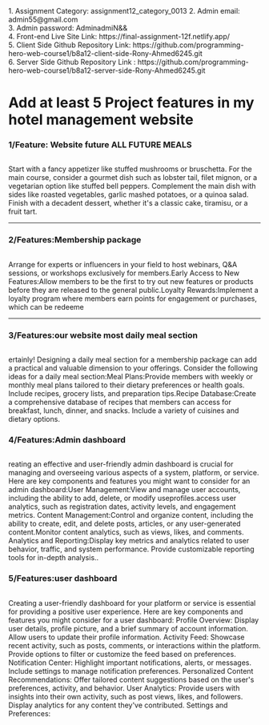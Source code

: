 
<div>
1. Assignment Category: assignment12_category_0013
2. Admin email: admin55@gmail.com <br/>
3. Admin password: AdminadmiN&& <br/>
4. Front-end Live Site Link: https://final-assignment-12f.netlify.app/ <br/>
5. Client Side Github Repository Link: https://github.com/programming-hero-web-course1/b8a12-client-side-Rony-Ahmed6245.git <br/>
6. Server Side Github Repository Link : https://github.com/programming-hero-web-course1/b8a12-server-side-Rony-Ahmed6245.git <br/> 
            <img src="https://i.ibb.co/tHfD5v8/final-assignment-12f-netlify-app.png" alt="" />
            <h1>Add at least 5 Project features in my hotel management website</h1>
            <h3>1/Feature: Website future ALL FUTURE MEALS </h3>
            <img src="https://i.ibb.co/m97BpN2/Screenshot-2023-11-30-163947.png" alt="" />
            <p>Start with a fancy appetizer like stuffed mushrooms or bruschetta.
For the main course, consider a gourmet dish such as lobster tail, filet mignon, or a vegetarian option like stuffed bell peppers.
Complement the main dish with sides like roasted vegetables, garlic mashed potatoes, or a quinoa salad.
Finish with a decadent dessert, whether it's a classic cake, tiramisu, or a fruit tart.</p>
               <hr/> 
            <h3><span>2/Features:</span>Membership package </h3>
            <img src="https://i.ibb.co/tXwX5mN/Screenshot-2023-11-30-164315.png" alt="" />
            <p> Arrange for experts or influencers in your field to host webinars, Q&A sessions, or workshops exclusively for members.Early Access to New Features:Allow members to be the first to try out new features or products before they are released to the general public.Loyalty Rewards:Implement a loyalty program where members earn points for engagement or purchases, which can be redeeme</p>
            <hr />
            <h3><span>3/Features:</span>our website most daily meal section</h3>
            <img src="https://i.ibb.co/NxHq590/Screenshot-2023-11-30-164626.png" alt="" />
               <p>
                ertainly! Designing a daily meal section for a membership package can add a practical and valuable dimension to your offerings. Consider the following ideas for a daily meal section:Meal Plans:Provide members with weekly or monthly meal plans tailored to their dietary preferences or health goals. Include recipes, grocery lists, and preparation tips.Recipe Database:Create a comprehensive database of recipes that members can access for breakfast, lunch, dinner, and snacks. Include a variety of cuisines and dietary options.</p>
            <h3><span>4/Features:</span>Admin dashboard</h3>
            <img src="https://i.ibb.co/c2DmPLH/Screenshot-2023-11-30-164919.png" alt="" />
               <p>
               reating an effective and user-friendly admin dashboard is crucial for managing and overseeing various aspects of a system, platform, or service. Here are key components and features you might want to consider for an admin dashboard:User Management:View and manage user accounts, including the ability to add, delete, or modify useprofiles.access user analytics, such as registration dates, activity levels, and engagement metrics.
Content Management:Control and organize content, including the ability to create, edit, and delete posts, articles, or any user-generated content.Monitor content analytics, such as views, likes, and comments.
Analytics and Reporting:Display key metrics and analytics related to user behavior, traffic, and system performance.
Provide customizable reporting tools for in-depth analysis..</p>
            <h3><span>5/Features:</span>user dashboard</h3>
            <img src="https://i.ibb.co/WkRw4p7/Screenshot-2023-11-30-165220.png" alt="" />
               <p>
               Creating a user-friendly dashboard for your platform or service is essential for providing a positive user experience. Here are key components and features you might consider for a user dashboard:
Profile Overview:
Display user details, profile picture, and a brief summary of account information.
Allow users to update their profile information.
Activity Feed:
Showcase recent activity, such as posts, comments, or interactions within the platform.
Provide options to filter or customize the feed based on preferences.
Notification Center:
Highlight important notifications, alerts, or messages.
Include settings to manage notification preferences.
Personalized Content Recommendations:
Offer tailored content suggestions based on the user's preferences, activity, and behavior.
User Analytics:
Provide users with insights into their own activity, such as post views, likes, and followers.
Display analytics for any content they've contributed.
Settings and Preferences:</p>
 </div>

